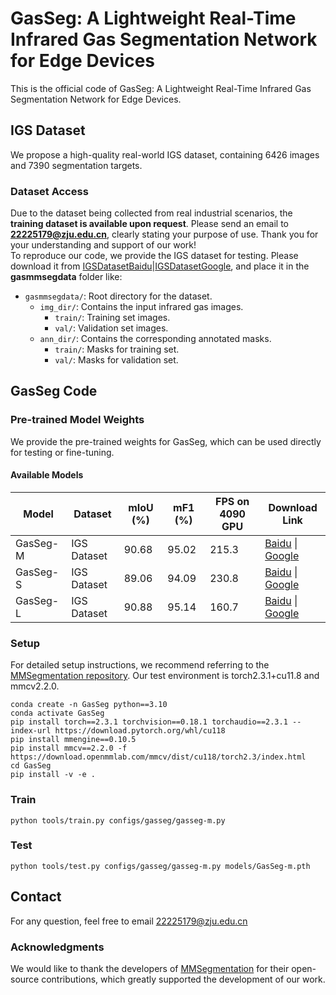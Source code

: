 # GasSeg: A Lightweight Real-Time Infrared Gas Segmentation Network for Edge Devices
This is the official code of GasSeg: A Lightweight Real-Time Infrared Gas Segmentation Network for Edge Devices.
## IGS Dataset
We propose a high-quality real-world IGS dataset, containing 6426 images and 7390 segmentation targets.
### Dataset Access  
Due to the dataset being collected from real industrial scenarios, the **training dataset is available upon request**. Please send an email to **22225179@zju.edu.cn**, clearly stating your purpose of use. 
Thank you for your understanding and support of our work!  
To reproduce our code, we provide the IGS dataset for testing. Please download it from [IGSDatasetBaidu](https://pan.baidu.com/s/1-VZkDBa6b1l6q5L27VinEQ?pwd=rxq1)|[IGSDatasetGoogle](https://drive.google.com/file/d/1-hB5uEAOdDjCOMShOEwF2D2oTMYxKFcU/view?usp=drive_link), and place it in the **gasmmsegdata** folder like:
- `gasmmsegdata/`: Root directory for the dataset.
  - `img_dir/`: Contains the input infrared gas images.
    - `train/`: Training set images.
    - `val/`: Validation set images.
  - `ann_dir/`: Contains the corresponding annotated masks.
    - `train/`: Masks for training set.
    - `val/`: Masks for validation set.


## GasSeg Code
### Pre-trained Model Weights 
We provide the pre-trained weights for GasSeg, which can be used directly for testing or fine-tuning.  
#### Available Models  
| Model       | Dataset     | mIoU (%) | mF1 (%) | FPS on 4090 GPU| Download Link |
|-------------|-------------|----------|---------|--------------- |---------------|
| GasSeg-M    | IGS Dataset | 90.68    | 95.02   |215.3| [Baidu](https://pan.baidu.com/s/1TbOuM8yo0ZfAwnLeoCd7Xw?pwd=vmba) \| [Google](https://drive.google.com/file/d/1RZQ5AaWgEV6MMO1SLvHOKhtWLVjFOttg/view?usp=drive_link) |
| GasSeg-S    | IGS Dataset | 89.06    | 94.09   |230.8| [Baidu](https://pan.baidu.com/s/1ooNMbFHmdojCm3-r0WNJmA?pwd=26b3) \| [Google](https://drive.google.com/file/d/1RZQ5AaWgEV6MMO1SLvHOKhtWLVjFOttg/view?usp=drive_link) |
| GasSeg-L    | IGS Dataset | 90.88    | 95.14   |160.7| [Baidu](https://pan.baidu.com/s/17zOqLvPzQ6-_7U6au4U_dw?pwd=itx4) \| [Google](https://drive.google.com/file/d/1Y56JGj2zsr7FSk7LAL_SiLWSyDFoikkj/view?usp=drive_link) |
### Setup
For detailed setup instructions, we recommend referring to the [MMSegmentation repository](https://github.com/open-mmlab/mmsegmentation). Our test environment is torch2.3.1+cu11.8 and mmcv2.2.0.
```
conda create -n GasSeg python==3.10
conda activate GasSeg
pip install torch==2.3.1 torchvision==0.18.1 torchaudio==2.3.1 --index-url https://download.pytorch.org/whl/cu118
pip install mmengine==0.10.5
pip install mmcv==2.2.0 -f https://download.openmmlab.com/mmcv/dist/cu118/torch2.3/index.html
cd GasSeg
pip install -v -e .
```
### Train
```
python tools/train.py configs/gasseg/gasseg-m.py
```
### Test
```
python tools/test.py configs/gasseg/gasseg-m.py models/GasSeg-m.pth
```
## Contact   
For any question, feel free to email <22225179@zju.edu.cn>

### Acknowledgments
We would like to thank the developers of [MMSegmentation](https://github.com/open-mmlab/mmsegmentation) for their open-source contributions, which greatly supported the development of our work.
```

```
